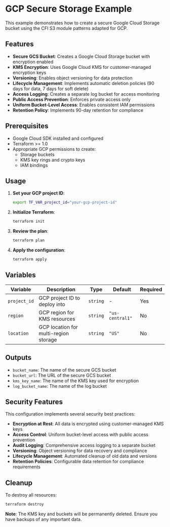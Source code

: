 # GCP Secure Storage Example

This example demonstrates how to create a secure Google Cloud Storage bucket using the CFI S3 module patterns adapted for GCP.

## Features

- **Secure GCS Bucket**: Creates a Google Cloud Storage bucket with encryption enabled
- **KMS Encryption**: Uses Google Cloud KMS for customer-managed encryption keys
- **Versioning**: Enables object versioning for data protection
- **Lifecycle Management**: Implements automatic deletion policies (90 days for data, 7 days for soft delete)
- **Access Logging**: Creates a separate log bucket for access monitoring
- **Public Access Prevention**: Enforces private access only
- **Uniform Bucket-Level Access**: Enables consistent IAM permissions
- **Retention Policy**: Implements 90-day retention for compliance

## Prerequisites

- Google Cloud SDK installed and configured
- Terraform >= 1.0
- Appropriate GCP permissions to create:
  - Storage buckets
  - KMS key rings and crypto keys
  - IAM bindings

## Usage

1. **Set your GCP project ID**:
   ```bash
   export TF_VAR_project_id="your-gcp-project-id"
   ```

2. **Initialize Terraform**:
   ```bash
   terraform init
   ```

3. **Review the plan**:
   ```bash
   terraform plan
   ```

4. **Apply the configuration**:
   ```bash
   terraform apply
   ```

## Variables

| Variable | Description | Type | Default | Required |
|----------|-------------|------|---------|----------|
| `project_id` | GCP project ID to deploy into | `string` | - | Yes |
| `region` | GCP region for KMS resources | `string` | `"us-central1"` | No |
| `location` | GCP location for multi-region storage | `string` | `"US"` | No |

## Outputs

- `bucket_name`: The name of the secure GCS bucket
- `bucket_url`: The URL of the secure GCS bucket
- `kms_key_name`: The name of the KMS key used for encryption
- `log_bucket_name`: The name of the log bucket

## Security Features

This configuration implements several security best practices:

- **Encryption at Rest**: All data is encrypted using customer-managed KMS keys
- **Access Control**: Uniform bucket-level access with public access prevention
- **Audit Logging**: Comprehensive access logging to a separate bucket
- **Versioning**: Object versioning for data recovery and compliance
- **Lifecycle Management**: Automated cleanup of old data and versions
- **Retention Policies**: Configurable data retention for compliance requirements

## Cleanup

To destroy all resources:

```bash
terraform destroy
```

**Note**: The KMS key and buckets will be permanently deleted. Ensure you have backups of any important data.
